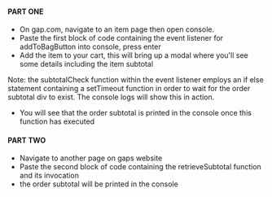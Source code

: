 #### PART ONE
- On gap.com, navigate to an item page then open console. 
- Paste the first block of code containing the event listener for addToBagButton into console, press enter
- Add the item to your cart, this will bring up a modal where you'll see some details including the item subtotal 

Note: the subtotalCheck function within the event listener employs an if else statement containing a setTimeout function in order to wait for the order subtotal div to exist. The console logs will show this in action. 

- You will see that the order subtotal is printed in the console once this function has executed

#### PART TWO

- Navigate to another page on gaps website
- Paste the second block of code containing the retrieveSubtotal function and its invocation 
- the order subtotal will be printed in the console

